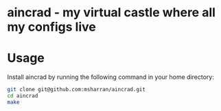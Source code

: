 # aincrad - my virtual castle where all my configs live

# Usage

Install aincrad by running the following command in your home directory:

```bash
git clone git@github.com:msharran/aincrad.git
cd aincrad
make
```
